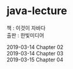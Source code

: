 # java-lecture  
  
  
책 : 이것이 자바다  
출판 : 한빛미디어

2019-03-14 Chapter 02  
2019-03-14 Chapter 03  
2019-03-15 Chapter 04  
